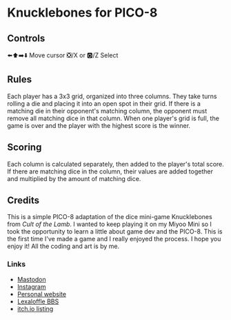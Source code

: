 # Knucklebones for PICO-8
## Controls
⬅️⬆️➡️⬇️ Move cursor ❎/X or 🅾️/Z Select
## Rules
Each player has a 3x3 grid, organized into three columns. They take turns rolling a die and placing it into an open spot in their grid. If there is a matching die in their opponent's matching column, the opponent must remove all matching dice in that column. When one player's grid is full, the game is over and the player with the highest score is the winner.
## Scoring
Each column is calculated separately, then added to the player's total score. If there are matching dice in the column, their values are added together and multiplied by the amount of matching dice.
## Credits
This is a simple PICO-8 adaptation of the dice mini-game Knucklebones from _Cult of the Lamb_. I wanted to keep playing it on my Miyoo Mini so I took the opportunity to learn a little about game dev and the PICO-8. This is the first time I've made a game and I really enjoyed the process. I hope you enjoy it! All the coding and art is by me.
### Links
- [Mastodon](https://mstdn.ca/@glenrj)
- [Instagram](https://www.instagram.com/cloudsandbushes/)
- [Personal website](glenmccann.com)
- [Lexaloffle BBS](https://www.lexaloffle.com/bbs/?pid=151507#p)
- [itch.io listing](https://glenrj.itch.io/knucklebones-for-pico-8)
